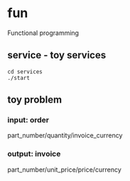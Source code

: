 # fun

Functional programming

## service - toy services

```
cd services
./start
```

## toy problem

### input: order

part_number/quantity/invoice_currency

### output: invoice

part_number/unit_price/price/currency
